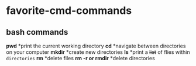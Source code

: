 # favorite-cmd-commands
## bash commands
**pwd**
*print the current working directory
**cd** 
*navigate between directories on your computer
**mkdir**
*create new directories
**ls**
*print a ~~list~~ of flies within `directories`
**rm**
*delete files
**rm -r or rmdir**
*delete directories
